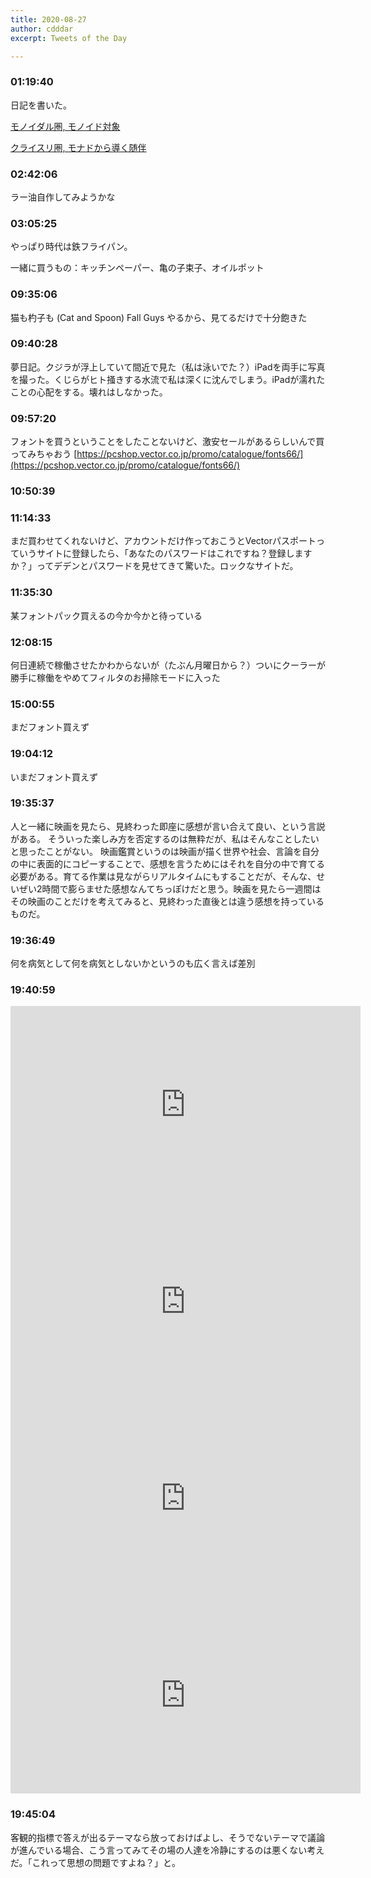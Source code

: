 ```yaml
---
title: 2020-08-27
author: cdddar
excerpt: Tweets of the Day

---
```


### 01:19:40

日記を書いた。

[モノイダル圏, モノイド対象](https://cympfh.cc/aiura/monoid-objects)

[クライスリ圏, モナドから導く随伴](https://cympfh.cc/aiura/kleisli-category)

### 02:42:06

ラー油自作してみようかな

### 03:05:25

やっぱり時代は鉄フライパン。

一緒に買うもの：キッチンペーパー、亀の子束子、オイルポット

### 09:35:06

猫も杓子も (Cat and Spoon) Fall Guys やるから、見てるだけで十分飽きた

### 09:40:28

夢日記。クジラが浮上していて間近で見た（私は泳いでた？）iPadを両手に写真を撮った。くじらがヒト掻きする水流で私は深くに沈んでしまう。iPadが濡れたことの心配をする。壊れはしなかった。

### 09:57:20

フォントを買うということをしたことないけど、激安セールがあるらしいんで買ってみちゃおう
[https://pcshop.vector.co.jp/promo/catalogue/fonts66/](https://pcshop.vector.co.jp/promo/catalogue/fonts66/)

### 10:50:39

<blockquote class="twitter-tweet"><p lang="ja" dir="ltr"></p><a href="https://twitter.com/hatopopoko/status/1297880614603874306?ref_src=twsrc%5Etfw"></a></blockquote><script async src="https://platform.twitter.com/widgets.js" charset="utf-8"></script>

### 11:14:33

まだ買わせてくれないけど、アカウントだけ作っておこうとVectorパスポートっていうサイトに登録したら、「あなたのパスワードはこれですね？登録しますか？」ってデデンとパスワードを見せてきて驚いた。ロックなサイトだ。

### 11:35:30

某フォントパック買えるの今か今かと待っている

### 12:08:15

何日連続で稼働させたかわからないが（たぶん月曜日から？）ついにクーラーが勝手に稼働をやめてフィルタのお掃除モードに入った

### 15:00:55

まだフォント買えず

### 19:04:12

いまだフォント買えず

### 19:35:37

人と一緒に映画を見たら、見終わった即座に感想が言い合えて良い、という言説がある。
そういった楽しみ方を否定するのは無粋だが、私はそんなことしたいと思ったことがない。
映画鑑賞というのは映画が描く世界や社会、言論を自分の中に表面的にコピーすることで、感想を言うためにはそれを自分の中で育てる必要がある。育てる作業は見ながらリアルタイムにもすることだが、そんな、せいぜい2時間で膨らませた感想なんてちっぽけだと思う。映画を見たら一週間はその映画のことだけを考えてみると、見終わった直後とは違う感想を持っているものだ。

### 19:36:49

何を病気として何を病気としないかというのも広く言えば差別

### 19:40:59

<iframe width="560" height="315" src="https://www.youtube.com/embed/LotK800AgNw" frameborder="0" allow="accelerometer; autoplay; encrypted-media; gyroscope; picture-in-picture" allowfullscreen></iframe>
<iframe width="560" height="315" src="https://www.youtube.com/embed/-2vcQIhs5B4" frameborder="0" allow="accelerometer; autoplay; encrypted-media; gyroscope; picture-in-picture" allowfullscreen></iframe>
<iframe width="560" height="315" src="https://www.youtube.com/embed/JaOc5TBkjo4" frameborder="0" allow="accelerometer; autoplay; encrypted-media; gyroscope; picture-in-picture" allowfullscreen></iframe>
<iframe width="560" height="315" src="https://www.youtube.com/embed/CBKQoqTI2iE" frameborder="0" allow="accelerometer; autoplay; encrypted-media; gyroscope; picture-in-picture" allowfullscreen></iframe>

### 19:45:04

客観的指標で答えが出るテーマなら放っておけばよし、そうでないテーマで議論が進んでいる場合、こう言ってみてその場の人達を冷静にするのは悪くない考えだ。「これって思想の問題ですよね？」と。
